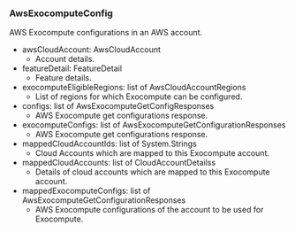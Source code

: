 ### AwsExocomputeConfig
AWS Exocompute configurations in an AWS account.

- awsCloudAccount: AwsCloudAccount
  - Account details.
- featureDetail: FeatureDetail
  - Feature details.
- exocomputeEligibleRegions: list of AwsCloudAccountRegions
  - List of regions for which Exocompute can be configured.
- configs: list of AwsExocomputeGetConfigResponses
  - AWS Exocompute get configurations response.
- exocomputeConfigs: list of AwsExocomputeGetConfigurationResponses
  - AWS Exocompute get configurations response.
- mappedCloudAccountIds: list of System.Strings
  - Cloud Accounts which are mapped to this Exocompute account.
- mappedCloudAccounts: list of CloudAccountDetailss
  - Details of cloud accounts which are mapped to this Exocompute account.
- mappedExocomputeConfigs: list of AwsExocomputeGetConfigurationResponses
  - AWS Exocompute configurations of the account to be used for Exocompute.
